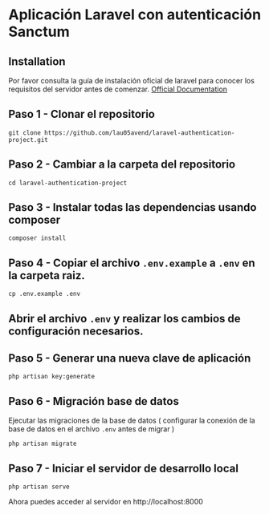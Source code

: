 # Aplicación Laravel con autenticación Sanctum

## Installation

Por favor consulta la guía de instalación oficial de laravel para conocer los requisitos del servidor antes de comenzar. [Official Documentation](https://laravel.com/docs/5.4/installation#installation)


## Paso 1 - Clonar el repositorio

    git clone https://github.com/lau05avend/laravel-authentication-project.git


## Paso 2 - Cambiar a la carpeta del repositorio

    cd laravel-authentication-project

## Paso 3 - Instalar todas las dependencias usando composer

    composer install

## Paso 4 - Copiar el archivo `.env.example` a `.env` en la carpeta raiz.

    cp .env.example .env

## Abrir el archivo `.env` y realizar los cambios de configuración necesarios.

## Paso 5 - Generar una nueva clave de aplicación

    php artisan key:generate

## Paso 6 - Migración base de datos
Ejecutar las migraciones de la base de datos ( configurar la conexión de la base de datos en el archivo `.env` antes de migrar )

    php artisan migrate

## Paso 7 - Iniciar el servidor de desarrollo local

    php artisan serve

Ahora puedes acceder al servidor en http://localhost:8000

